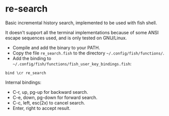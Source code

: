 re-search
=========

Basic incremental history search, implemented to be used with fish shell.

It doesn't support all the terminal implementations because of some ANSI
escape sequences used, and is only tested on GNU/Linux.

* Compile and add the binary to your PATH.
* Copy the file `re_search.fish` to the directory `~/.config/fish/functions/`.
* Add the binding to `~/.config/fish/functions/fish_user_key_bindings.fish`:
```
bind \cr re_search
```

Internal bindings:

* C-r, up, pg-up for backward search.
* C-e, down, pg-down for forward search.
* C-c, left, esc(2x) to cancel search.
* Enter, right to accept result.
